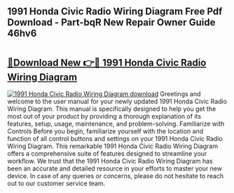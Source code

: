 ## 1991 Honda Civic Radio Wiring Diagram Free Pdf Download - Part-bqR New Repair Owner Guide 46hv6

# <h2><a href="http://dfh6pa1.blite.top/?on=1991+Honda+Civic+Radio+Wiring+Diagram">🔗Download New 👉🔴 1991 Honda Civic Radio Wiring Diagram</a></h2>

[![1991 Honda Civic Radio Wiring Diagram download](https://i.imgur.com/lujVjoI.png)](http://dfh6pa1.blite.top/?on=1991+Honda+Civic+Radio+Wiring+Diagram)
Greetings and welcome to the user manual for your newly updated 1991 Honda Civic Radio Wiring Diagram. This manual is specifically designed to help you get the most out of your product by providing a thorough explanation of its features, setup, usage, maintenance, and problem-solving. Familiarize with Controls Before you begin, familiarize yourself with the location and function of all control buttons and settings on your 1991 Honda Civic Radio Wiring Diagram. This remarkable 1991 Honda Civic Radio Wiring Diagram offers a comprehensive suite of features designed to streamline your workflow. We trust that the 1991 Honda Civic Radio Wiring Diagram has been an accurate and detailed resource in your efforts to master your new device. In case of any queries or concerns, please do not hesitate to reach out to our customer service team.
